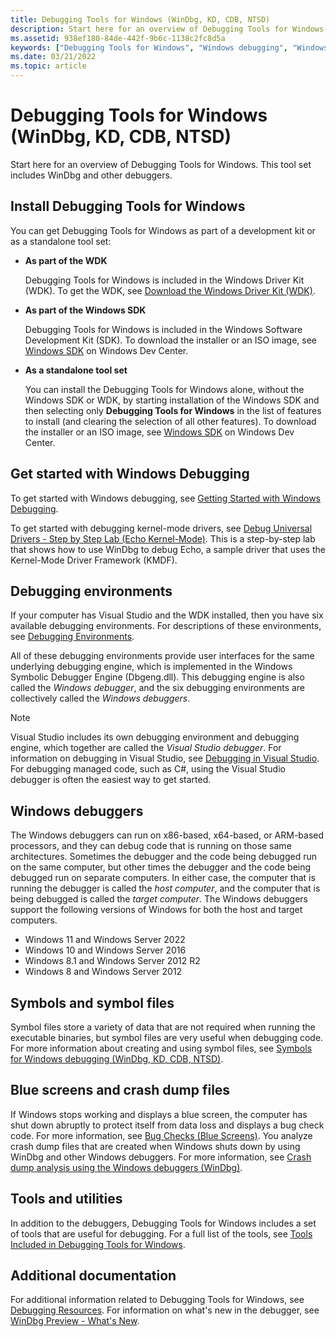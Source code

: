 ```yaml
---
title: Debugging Tools for Windows (WinDbg, KD, CDB, NTSD)
description: Start here for an overview of Debugging Tools for Windows. This tool set includes WinDbg and other debuggers.
ms.assetid: 938ef180-84de-442f-9b6c-1138c2fc8d5a
keywords: ["Debugging Tools for Windows", "Windows debugging", "Windows Debugger", "Kernel debugging", "Kernel debugger", "WinDbg"]
ms.date: 03/21/2022
ms.topic: article
---
```


# Debugging Tools for Windows (WinDbg, KD, CDB, NTSD)

Start here for an overview of Debugging Tools for Windows. This tool set includes WinDbg and other debuggers.


## <span id="3_ways_to_get_Debugging_Tools_for_Windows"></span><span id="3_ways_to_get_debugging_tools_for_windows"></span><span id="3_WAYS_TO_GET_DEBUGGING_TOOLS_FOR_WINDOWS"></span>Install Debugging Tools for Windows

You can get Debugging Tools for Windows as part of a development kit or as a standalone tool set:

-   **As part of the WDK**

    Debugging Tools for Windows is included in the Windows Driver Kit (WDK). To get the WDK, see [Download the Windows Driver Kit (WDK)](../download-the-wdk.md).


-   **As part of the Windows SDK**

    Debugging Tools for Windows is included in the Windows Software Development Kit (SDK). To download the installer or an ISO image, see [Windows SDK](https://developer.microsoft.com/windows/downloads/windows-10-sdk) on Windows Dev Center.


-   **As a standalone tool set**

    You can install the Debugging Tools for Windows alone, without the Windows SDK or WDK, by starting installation of the Windows SDK and then selecting only **Debugging Tools for Windows** in the list of features to install (and clearing the selection of all other features). To download the installer or an ISO image, see [Windows SDK](https://developer.microsoft.com/windows/downloads/windows-10-sdk) on Windows Dev Center.


## <span id="Getting_Started_with_Windows_Debugging"></span><span id="getting_started_with_windows_debugging"></span><span id="GETTING_STARTED_WITH_WINDOWS_DEBUGGING"></span>Get started with Windows Debugging

To get started with Windows debugging, see [Getting Started with Windows Debugging](getting-started-with-windows-debugging.md).

To get started with debugging kernel-mode drivers, see [Debug Universal Drivers - Step by Step Lab (Echo Kernel-Mode)](debug-universal-drivers---step-by-step-lab--echo-kernel-mode-.md). This is a step-by-step lab that shows how to use WinDbg to debug Echo, a sample driver that uses the Kernel-Mode Driver Framework (KMDF).


## <span id="Debugging_environments"></span><span id="debugging_environments"></span><span id="DEBUGGING_ENVIRONMENTS"></span>Debugging environments

If your computer has Visual Studio and the WDK installed, then you have six available debugging environments. For descriptions of these environments, see [Debugging Environments](debuggers-in-the-debugging-tools-for-windows-package.md).

All of these debugging environments provide user interfaces for the same underlying debugging engine, which is implemented in the Windows Symbolic Debugger Engine (Dbgeng.dll). This debugging engine is also called the *Windows debugger*, and the six debugging environments are collectively called the *Windows debuggers*.

> [!NOTE]
> Visual Studio includes its own debugging environment and debugging engine, which together are called the *Visual Studio debugger*. For information on debugging in Visual Studio, see [Debugging in Visual Studio](/visualstudio/debugger/). For debugging managed code, such as C#, using the Visual Studio debugger is often the easiest way to get started.


## <span id="Windows_debuggers"></span><span id="windows_debuggers"></span><span id="WINDOWS_DEBUGGERS"></span>Windows debuggers

The Windows debuggers can run on x86-based, x64-based, or ARM-based processors, and they can debug code that is running on those same architectures. Sometimes the debugger and the code being debugged run on the same computer, but other times the debugger and the code being debugged run on separate computers. In either case, the computer that is running the debugger is called the *host computer*, and the computer that is being debugged is called the *target computer*. The Windows debuggers support the following versions of Windows for both the host and target computers.

-   Windows 11 and Windows Server 2022
-   Windows 10 and Windows Server 2016
-   Windows 8.1 and Windows Server 2012 R2
-   Windows 8 and Windows Server 2012

## <span id="Symbols_and_Symbol_Files"></span><span id="symbols_and_symbol_files"></span><span id="SYMBOLS_AND_SYMBOL_FILES"></span>Symbols and symbol files

Symbol files store a variety of data that are not required when running the executable binaries, but symbol files are very useful when debugging code. For more information about creating and using symbol files, see [Symbols for Windows debugging (WinDbg, KD, CDB, NTSD)](symbols.md).


## <span id="Blue_Screens_and_crash_dump_files"></span><span id="blue_screens_and_crash_dump_files"></span><span id="BLUE_SCREENS_AND_CRASH_DUMP_FILES"></span>Blue screens and crash dump files

If Windows stops working and displays a blue screen, the computer has shut down abruptly to protect itself from data loss and displays a bug check code. For more information, see [Bug Checks (Blue Screens)](bug-checks--blue-screens-.md). You analyze crash dump files that are created when Windows shuts down by using WinDbg and other Windows debuggers. For more information, see [Crash dump analysis using the Windows debuggers (WinDbg)](crash-dump-files.md).


## <span id="Tools_and_utilities"></span><span id="tools_and_utilities"></span><span id="TOOLS_AND_UTILITIES"></span>Tools and utilities

In addition to the debuggers, Debugging Tools for Windows includes a set of tools that are useful for debugging. For a full list of the tools, see [Tools Included in Debugging Tools for Windows](extra-tools.md).


## <span id="Additional_documentation"></span><span id="additional_documentation"></span><span id="ADDITIONAL_DOCUMENTATION"></span>Additional documentation

For additional information related to Debugging Tools for Windows, see [Debugging Resources](debugging-resources.md). For information on what's new in the debugger, see [WinDbg Preview - What's New](windbg-what-is-new-preview.md).
